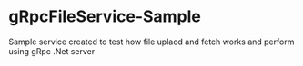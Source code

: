 # gRpcFileService-Sample
Sample service  created to test how file uplaod and fetch works and perform using gRpc .Net server
